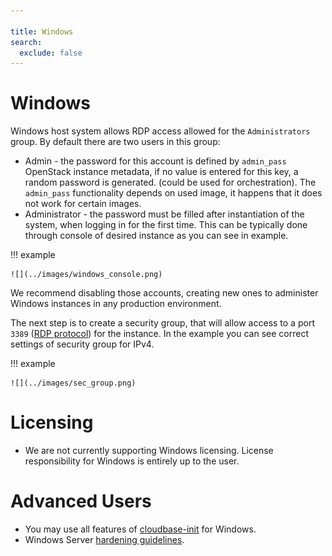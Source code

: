 ```yaml
---

title: Windows
search:
  exclude: false
---
```


# Windows

Windows host system allows RDP access allowed for the `Administrators` group. By default there are two users in this group:

- Admin - the password for this account is defined by `admin_pass` OpenStack instance metadata, if no value is entered for this key, a random password is generated. (could be used for orchestration). The `admin_pass` functionality depends on used image, it happens that it does not work for certain images.
- Administrator - the password must be filled after instantiation of the system, when logging in for the first time. This can be typically done through console of desired instance as you can see in example.

!!! example

    ![](../images/windows_console.png)

We recommend disabling those accounts, creating new ones to administer Windows instances in any production environment.

The next step is to create a security group, that will allow access to a port `3389` ([RDP protocol](https://en.wikipedia.org/wiki/Remote_Desktop_Protocol)) for the instance. In the example you can see correct settings of security group for IPv4.

!!! example

    ![](../images/sec_group.png)

# Licensing

- We are not currently supporting Windows licensing. License responsibility for Windows is entirely up to the user.

# Advanced Users

- You may use all features of [cloudbase-init](https://cloudbase.it/cloudbase-init/) for Windows.
- Windows Server [hardening guidelines](https://security.uconn.edu/server-hardening-standard-windows/).
